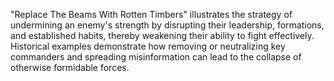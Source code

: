 "Replace The Beams With Rotten Timbers" illustrates the strategy of undermining an enemy's strength by disrupting their leadership, formations, and established habits, thereby weakening their ability to fight effectively. Historical examples demonstrate how removing or neutralizing key commanders and spreading misinformation can lead to the collapse of otherwise formidable forces.
